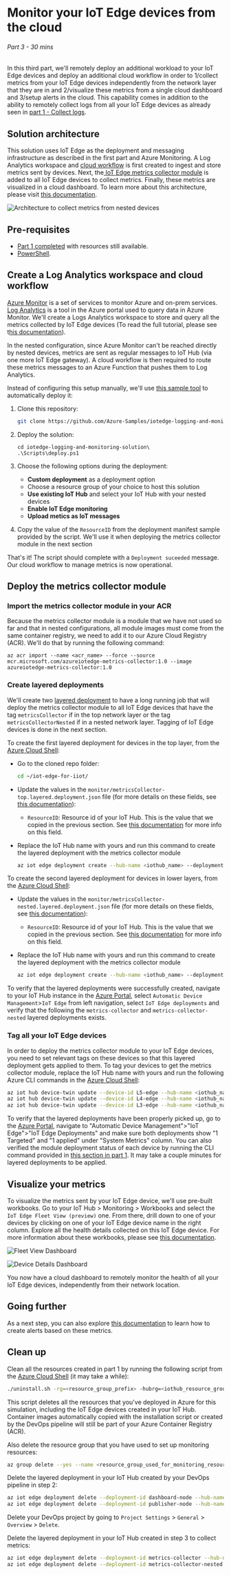 # Monitor your IoT Edge devices from the cloud
###### Part 3 - 30 mins

In this third part, we'll remotely deploy an additional workload to your IoT Edge devices and deploy an additional cloud workflow in order to 1/collect metrics from your IoT Edge devices independently from the network layer that they are in and 2/visualize these metrics from a single cloud dashboard and 3/setup alerts in the cloud. This capability comes in addition to the ability to remotely collect logs from all your IoT Edge devices as already seen in [part 1 - Collect logs](1-SimulatePurdueNetwork.md#collect-logs).

## Solution architecture

This solution uses IoT Edge as the deployment and messaging infrastructure as described in the first part and Azure Monitoring. A Log Analytics workspace and [cloud workflow](https://github.com/Azure-Samples/iotedge-logging-and-monitoring-solution) is first created to ingest and store metrics sent by devices. Next, the[ IoT Edge metrics collector module](https://azuremarketplace.microsoft.com/en-us/marketplace/apps/microsoft_iot_edge.metrics-collector?tab=Overview) is added to all IoT Edge devices to collect metrics. Finally, these metrics are visualized in a cloud dashboard. To learn more about this architecture, please visit [this documentation](https://docs.microsoft.com/en-us/azure/iot-edge/how-to-collect-and-transport-metrics?view=iotedge-2020-11&tabs=iotcentral).

![Architecture to collect metrics from nested devices](assets/MonitoringArchitecture.png)

## Pre-requisites

- [Part 1 completed](1-SimulatePurdueNetwork.md) with resources still available.
- [PowerShell](https://docs.microsoft.com/en-us/powershell/scripting/install/installing-powershell?view=powershell-7.1).

 
## Create a Log Analytics workspace and cloud workflow

[Azure Monitor](https://docs.microsoft.com/en-us/azure/azure-monitor/) is a set of services to monitor Azure and on-prem services. [Log Analytics](https://docs.microsoft.com/en-us/azure/azure-monitor/logs/log-analytics-overview) is a tool in the Azure portal used to query data in Azure Monitor. We'll create a Logs Analytics workspace to store and query all the metrics collected by IoT Edge devices (To read the full tutorial, please see t[his documentation](https://docs.microsoft.com/en-us/azure/azure-monitor/logs/quick-create-workspace)).

In the nested configuration, since Azure Monitor can't be reached directly by nested devices, metrics are sent as regular messages to IoT Hub (via one more IoT Edge gateway). A cloud workflow is then required to route these metrics messages to an Azure Function that pushes them to Log Analytics.

Instead of configuring this setup manually, we'll use [this sample tool](https://github.com/Azure-Samples/iotedge-logging-and-monitoring-solution) to automatically deploy it:

1. Clone this repository:

    ```bash
    git clone https://github.com/Azure-Samples/iotedge-logging-and-monitoring-solution.git
    ```

2. Deploy the solution:

    ```
    cd iotedge-logging-and-monitoring-solution\
    .\Scripts\deploy.ps1
    ```

3. Choose the following options during the deployment:
    - **Custom deployment** as a deployment option
    - Choose a resource group of your choice to host this solution
    - **Use existing IoT Hub** and select your IoT Hub with your nested devices
    - **Enable IoT Edge monitoring**
    - **Upload metics as IoT messages**

4. Copy the value of the `ResourceID` from the deployment manifest sample provided by the script. We'll use it when deploying the metrics collector module in the next section

That's it! The script should complete with a `Deployment suceeded` message. Our cloud workflow to manage metrics is now operational.


## Deploy the metrics collector module

### Import the metrics collector module in your ACR

Because the metrics collector module is a module that we have not used so far and that in nested configurations, all module images must come from the same container registry, we need to add it to our Azure Cloud Registry (ACR). We'll do that by running the following command:

```
az acr import --name <acr_name> --force --source mcr.microsoft.com/azureiotedge-metrics-collector:1.0 --image azureiotedge-metrics-collector:1.0
```

### Create layered deployments

We'll create two [layered deployment](https://docs.microsoft.com/en-us/azure/iot-edge/module-deployment-monitoring?view=iotedge-2020-11#layered-deployment) to have a long running job that will deploy the metrics collector module to all IoT Edge devices that have the tag `metricsCollector` if in the top network layer or the tag `metricsCollectorNested` if in a nested network layer. Tagging of IoT Edge devices is done in the next section.

To create the first layered deployment for devices in the top layer, from the [Azure Cloud Shell](https://shell.azure.com/):

- Go to the cloned repo folder:

    ```bash
    cd ~/iot-edge-for-iiot/
	```

- Update the values in the `monitor/metricsCollector-top.layered.deployment.json` file (for more details on these fields, see [this documentation](https://docs.microsoft.com/en-us/azure/iot-edge/how-to-collect-and-transport-metrics?view=iotedge-2020-11#metrics-collector-configuration)):
    - `ResourceID`: Resource id of your IoT Hub. This is the value that we copied in the previous section. See [this documentation](https://docs.microsoft.com/en-us/azure/iot-edge/how-to-collect-and-transport-metrics?view=iotedge-2020-11#resource-id) for more info on this field.

- Replace the IoT Hub name with yours and run this command to create the layered deployment with the metrics collector module

    ```bash
    az iot edge deployment create --hub-name <iothub_name> --deployment-id metrics-collector --content ./monitor/metricsCollector-top.layered.deployment.json --target-condition "tags.metricsCollector=true" --priority 9 --layered true
    ```

To create the second layered deployment for devices in lower layers, from the [Azure Cloud Shell](https://shell.azure.com/):

- Update the values in the `monitor/metricsCollector-nested.layered.deployment.json` file (for more details on these fields, see [this documentation](https://docs.microsoft.com/en-us/azure/iot-edge/how-to-collect-and-transport-metrics?view=iotedge-2020-11#metrics-collector-configuration)):
    - `ResourceID`: Resource id of your IoT Hub. This is the value that we copied in the previous section. See [this documentation](https://docs.microsoft.com/en-us/azure/iot-edge/how-to-collect-and-transport-metrics?view=iotedge-2020-11#resource-id) for more info on this field.

- Replace the IoT Hub name with yours and run this command to create the layered deployment with the metrics collector module

    ```bash
    az iot edge deployment create --hub-name <iothub_name> --deployment-id metrics-collector-nested --content ./monitor/metricsCollector-nested.layered.deployment.json --target-condition "tags.metricsCollectorNested=true" --priority 9 --layered true
    ```

To verify that the layered deployments were successfully created, navigate to your IoT Hub instance in the [Azure Portal](https://portal.azure.com/), select `Automatic Device Management`>`IoT Edge` from left navigation, select `IoT Edge deployments` and verify that the following the `metrics-collector` and `metrics-collector-nested` layered deployments exists.

### Tag all your IoT Edge devices

In order to deploy the metrics collector module to your IoT Edge devices, you need to set relevant tags on these devices so that this layered deployment gets applied to them. To tag your devices to get the metrics collector module, replace the IoT Hub name with yours and run the following Azure CLI commands in the [Azure Cloud Shell](https://shell.azure.com/):

```bash
az iot hub device-twin update --device-id L5-edge --hub-name <iothub_name> --set tags='{"metricsCollector": true}'
az iot hub device-twin update --device-id L4-edge --hub-name <iothub_name> --set tags='{"metricsCollectorNested": true}'
az iot hub device-twin update --device-id L3-edge --hub-name <iothub_name> --set tags='{"metricsCollectorNested": true}'
```

To verify that the layered deployments have been properly picked up, go to the [Azure Portal](https://portal.azure.com/), navigate to "Automatic Device Management">"IoT Edge">"IoT Edge Deployments" and make sure both deployments show "1 Targeted" and "1 applied" under "System Metrics" column. You can also verified the module deployment status of each device by running the CLI command provided in [this section in part 1](1-SimulatePurdueNetwork.md#twin-reported-properties). It may take a couple minutes for layered deployments to be applied.

## Visualize your metrics

To visualize the metrics sent by your IoT Edge device, we'll use pre-built workbooks. Go to your IoT Hub > Monitoring > Workbooks and select the `IoT Edge Fleet View (preview)` one. From there, drill down to one of your devices by clicking on one of your IoT Edge device name in the right column. Explore all the health details collected on this IoT Edge device. For more information about these workbooks, please see [this documentation](https://docs.microsoft.com/en-us/azure/iot-edge/how-to-explore-curated-visualizations?view=iotedge-2020-11&tabs=devices%2Cmessaging). 

![Fleet View Dashboard](assets/MonitoringFleetViewDashboard.png)

![Device Details Dashboard](assets/MonitoringDeviceDetailsDashboard.png)

You now have a cloud dashboard to remotely monitor the health of all your IoT Edge devices, independently from their network location.

## Going further

As a next step, you can also explore [this documentation](https://docs.microsoft.com/en-us/azure/iot-edge/how-to-create-alerts?view=iotedge-2020-11) to learn how to create alerts based on these metrics.

## Clean up

Clean all the resources created in part 1 by running the following script from the [Azure Cloud Shell](https://shell.azure.com/) (it may take a while):

```bash
./uninstall.sh -rg=<resource_group_prefix> -hubrg=<iothub_resource_group> -hubname=<iothub_name>
```

This script deletes all the resources that you've deployed in Azure for this simulation, including the IoT Edge devices created in your IoT Hub. Container images automatically copied with the installation script or created by the DevOps pipeline will still be part of your Azure Container Registry (ACR).

Also delete the resource group that you have used to set up monitoring resources:

```bash
az group delete --yes --name <resource_group_used_for_monitoring_resources>
```

Delete the layered deployment in your IoT Hub created by your DevOps pipeline in step 2:

```bash
az iot edge deployment delete --deployment-id dashboard-node --hub-name <iothub-name>
az iot edge deployment delete --deployment-id publisher-node --hub-name <iothub-name>
```

Delete your DevOps project by going to `Project Settings` > `General` > `Overview` > `Delete`. 

Delete the layered deployment in your IoT Hub created in step 3 to collect metrics:

```bash
az iot edge deployment delete --deployment-id metrics-collector --hub-name <iothub-name>
az iot edge deployment delete --deployment-id metrics-collector-nested --hub-name <iothub-name>
```